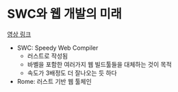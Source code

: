 # SWC와 웹 개발의 미래

[영상 링크](https://www.youtube.com/watch?v=4RJxyGJQe4o)

- SWC: Speedy Web Compiler
  - 러스트로 작성됨
  - 바벨을 포함한 여러가지 웹 빌드툴들을 대체하는 것이 목적
  - 속도가 3배정도 더 잘나오는 듯 하다
- Rome: 러스트 기반 웹 툴체인

